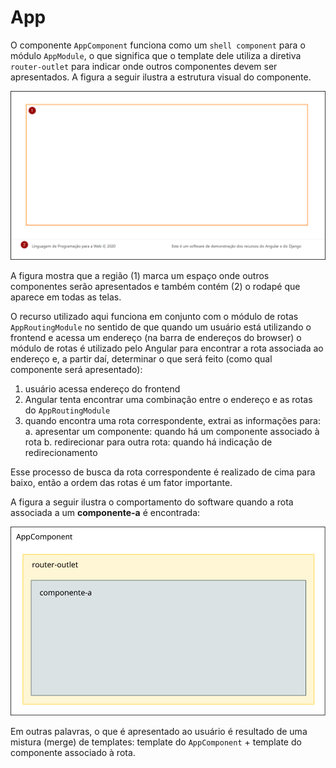 # App

O componente `AppComponent` funciona como um `shell component` para o módulo `AppModule`, o que significa que o template dele utiliza a diretiva `router-outlet` para indicar onde outros componentes devem ser apresentados. A figura a seguir ilustra a estrutura visual do componente.

![](images/app.png)

A figura mostra que a região (1) marca um espaço onde outros componentes serão apresentados e também contém (2) o rodapé que aparece em todas as telas.

O recurso utilizado aqui funciona em conjunto com o módulo de rotas `AppRoutingModule` no sentido de que quando um usuário está utilizando o frontend e acessa um endereço (na barra de endereços do browser) o módulo de rotas é utilizado pelo Angular para encontrar a rota associada ao endereço e, a partir daí, determinar o que será feito (como qual componente será apresentado):

1. usuário acessa endereço do frontend
2. Angular tenta encontrar uma combinação entre o endereço e as rotas do `AppRoutingModule`
3. quando encontra uma rota correspondente, extrai as informações para:
    a. apresentar um componente: quando há um componente associado à rota
    b. redirecionar para outra rota: quando há indicação de redirecionamento

Esse processo de busca da rota correspondente é realizado de cima para baixo, então a ordem das rotas é um fator importante.

A figura a seguir ilustra o comportamento do software quando a rota associada a um **componente-a** é encontrada:

![](graphics/esquema-shell-component.svg)

Em outras palavras, o que é apresentado ao usuário é resultado de uma mistura (merge) de templates: template do `AppComponent` + template do componente associado à rota.

